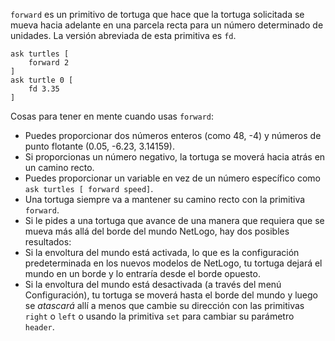 ﻿`forward` es un primitivo de tortuga que hace que la tortuga solicitada se mueva hacia adelante en una parcela recta para un número determinado de unidades. La versión abreviada de esta primitiva es `fd`.



```
ask turtles [
	forward 2
]
ask turtle 0 [
	fd 3.35
]
```





Cosas para tener en mente cuando usas `forward`:

* Puedes proporcionar dos números enteros (como 48, -4) y números de punto flotante (0.05, -6.23, 3.14159).
* Si proporcionas un número negativo, la tortuga se moverá hacia atrás en un camino recto.
* Puedes proporcionar un variable en vez de un número específico como `ask turtles [ forward speed]`.
* Una tortuga siempre va a mantener su camino recto con la primitiva `forward`.
* Si le pides a una tortuga que avance de una manera que requiera que se mueva más allá del borde del mundo NetLogo, hay dos posibles resultados:
 * Si la envoltura del mundo está activada, lo que es la configuración predeterminada en los nuevos modelos de NetLogo, tu tortuga dejará el mundo en un borde y lo entraría desde el borde opuesto.
 * Si la envoltura del mundo está desactivada (a través del menú Configuración), tu tortuga se moverá hasta el borde del mundo y luego se *atascará* allí a menos que cambie su dirección con las primitivas `right` o `left` o usando la primitiva `set` para cambiar su parámetro `header`.